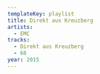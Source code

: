 ```yaml
---
templateKey: playlist
title: Direkt aus Kreuzberg
artists:
  - EMC
tracks:
  - Direkt aus Kreuzberg
  - 68
year: 2015
---
```


